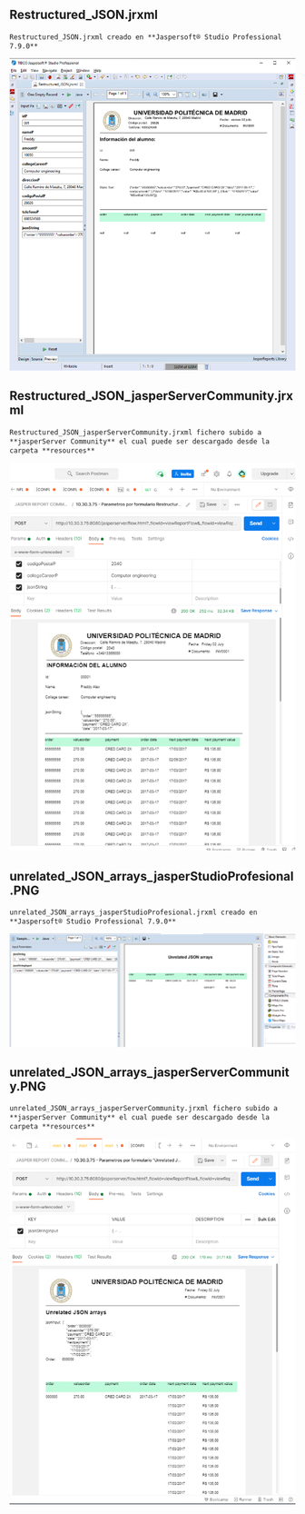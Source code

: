 
## Restructured_JSON.jrxml

```
Restructured_JSON.jrxml creado en **Jaspersoft® Studio Professional 7.9.0**
```

![](https://github.com/fatandazdba/parameterJsonUrl_JasperServer/blob/develop/resources/Restructured_JSON_jasperStudioProfesional.PNG?raw=true)



## Restructured_JSON_jasperServerCommunity.jrxml

```
Restructured_JSON_jasperServerCommunity.jrxml fichero subido a **jasperServer Community** el cual puede ser descargado desde la carpeta **resources**
```

![](https://github.com/fatandazdba/parameterJsonUrl_JasperServer/blob/develop/resources/Restructured_JSON_jasperServerCommunity.PNG?raw=true)



## unrelated_JSON_arrays_jasperStudioProfesional.PNG

```
unrelated_JSON_arrays_jasperStudioProfesional.jrxml creado en **Jaspersoft® Studio Professional 7.9.0**
```

![](https://github.com/fatandazdba/parameterJsonUrl_JasperServer/blob/develop/resources/unrelated_JSON_arrays_jasperStudioProfesional.PNG?raw=true)



## unrelated_JSON_arrays_jasperServerCommunity.PNG

```
unrelated_JSON_arrays_jasperServerCommunity.jrxml fichero subido a **jasperServer Community** el cual puede ser descargado desde la carpeta **resources**
```

![](https://github.com/fatandazdba/parameterJsonUrl_JasperServer/blob/develop/resources/unrelated_JSON_arrays_jasperServerCommunity.PNG?raw=true)

